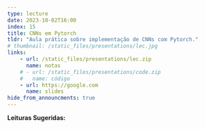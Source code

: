 ```yaml
---
type: lecture
date: 2023-10-02T16:00
index: 15
title: CNNs em Pytorch
tldr: "Aula prática sobre implementação de CNNs com Pytorch."
# thumbnail: /static_files/presentations/lec.jpg
links: 
    - url: /static_files/presentations/lec.zip
      name: notas
    # - url: /static_files/presentations/code.zip
    #   name: código
    - url: https://google.com
      name: slides
hide_from_announcments: true
---
```

**Leituras Sugeridas:**

